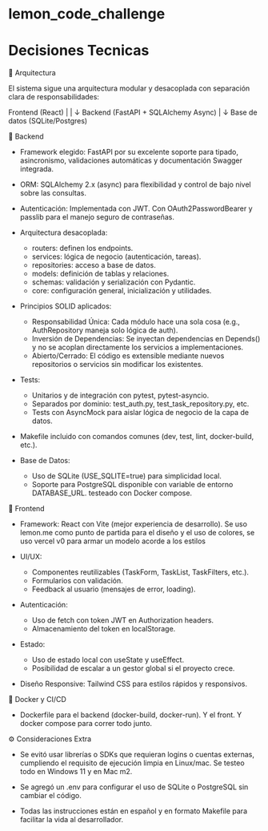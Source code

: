 # lemon_code_challenge

# Decisiones Tecnicas

📐 Arquitectura 

El sistema sigue una arquitectura modular y desacoplada con separación clara de responsabilidades:

Frontend (React) 
      |
      | 
      ↓
Backend (FastAPI + SQLAlchemy Async)
      |
      ↓
Base de datos (SQLite/Postgres)

🧱 Backend

* Framework elegido: FastAPI por su excelente soporte para tipado, asincronismo, validaciones automáticas y documentación Swagger integrada.

* ORM: SQLAlchemy 2.x (async) para flexibilidad y control de bajo nivel sobre las consultas.

* Autenticación: Implementada con JWT. Con OAuth2PasswordBearer y passlib para el manejo seguro de contraseñas.

* Arquitectura desacoplada:
    * routers: definen los endpoints.
    * services: lógica de negocio (autenticación, tareas).
    * repositories: acceso a base de datos.
    * models: definición de tablas y relaciones.
    * schemas: validación y serialización con Pydantic.
    * core: configuración general, inicialización y utilidades.

* Principios SOLID aplicados:
    * Responsabilidad Única: Cada módulo hace una sola cosa (e.g., AuthRepository maneja solo lógica de auth).
    * Inversión de Dependencias: Se inyectan dependencias en Depends() y no se acoplan directamente los servicios a implementaciones.
    * Abierto/Cerrado: El código es extensible mediante nuevos repositorios o servicios sin modificar los existentes.

* Tests:
    * Unitarios y de integración con pytest, pytest-asyncio.
    * Separados por dominio: test_auth.py, test_task_repository.py, etc.
    * Tests con AsyncMock para aislar lógica de negocio de la capa de datos.

* Makefile incluido con comandos comunes (dev, test, lint, docker-build, etc.).

* Base de Datos:
    * Uso de SQLite (USE_SQLITE=true) para simplicidad local.
    * Soporte para PostgreSQL disponible con variable de entorno DATABASE_URL. testeado con Docker compose.

🧩 Frontend
* Framework: React con Vite (mejor experiencia de desarrollo). Se uso lemon.me como punto de partida para el diseño y el uso de colores, se uso vercel v0 para armar un modelo acorde a los estilos

* UI/UX:
    * Componentes reutilizables (TaskForm, TaskList, TaskFilters, etc.).
    * Formularios con validación.
    * Feedback al usuario (mensajes de error, loading).

* Autenticación:
    * Uso de fetch con token JWT en Authorization headers.
    * Almacenamiento del token en localStorage.

* Estado:
    * Uso de estado local con useState y useEffect.
    * Posibilidad de escalar a un gestor global si el proyecto crece.

* Diseño Responsive: Tailwind CSS para estilos rápidos y responsivos.

🐳 Docker y CI/CD

* Dockerfile para el backend (docker-build, docker-run). Y el front. Y docker compose para correr todo junto.

⚙️ Consideraciones Extra

* Se evitó usar librerías o SDKs que requieran logins o cuentas externas, cumpliendo el requisito de ejecución limpia en Linux/mac. Se testeo todo en Windows 11 y en Mac m2. [<Enlace al video>](https://youtu.be/qhGNco5wlAA)

* Se agregó un .env para configurar el uso de SQLite o PostgreSQL sin cambiar el código.

* Todas las instrucciones están en español y en formato Makefile para facilitar la vida al desarrollador.


